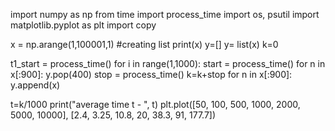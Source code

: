 import numpy as np
from time import process_time 
import os, psutil
import matplotlib.pyplot as plt
import copy

x = np.arange(1,100001,1) #creating list
print(x)
y=[]
y= list(x) 
k=0
  
t1_start = process_time()
for i in range(1,1000):
    start = process_time()
    for n in x[:900]:
        y.pop(400)
    stop = process_time()
    k=k+stop
    for n in x[:900]:
        y.append(x)
    
t=k/1000
print("average time t - ", t)
plt.plot([50, 100, 500, 1000, 2000, 5000, 10000], [2.4, 3.25, 10.8, 20, 38.3, 91, 177.7])
